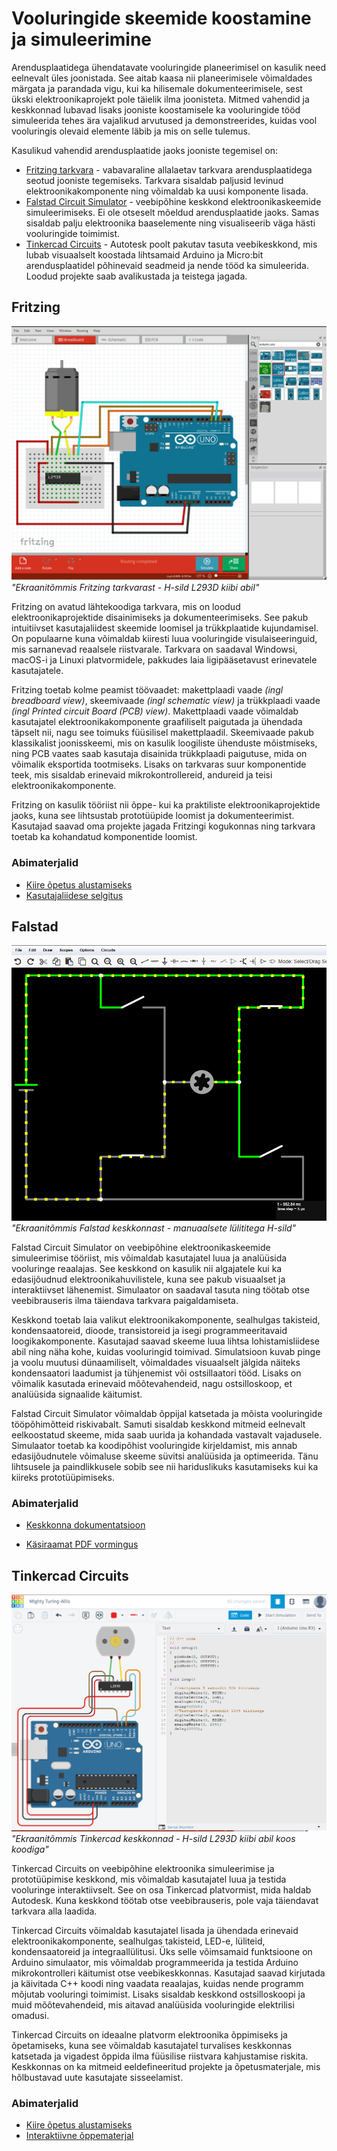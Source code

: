 # Vooluringide skeemide koostamine ja simuleerimine

Arendusplaatidega ühendatavate vooluringide planeerimisel on kasulik need eelnevalt üles joonistada. See aitab kaasa nii planeerimisele võimaldades märgata ja parandada vigu, kui ka hilisemale dokumenteerimisele, sest ükski elektroonikaprojekt pole täielik ilma joonisteta.
Mitmed vahendid ja keskkonnad lubavad lisaks jooniste koostamisele ka vooluringide tööd simuleerida tehes ära vajalikud arvutused ja demonstreerides, kuidas vool vooluringis olevaid elemente läbib ja mis on selle tulemus. 

Kasulikud vahendid arendusplaatide jaoks jooniste tegemisel on:

* [Fritzing tarkvara](https://fritzing.org/) - vabavaraline allalaetav tarkvara arendusplaatidega seotud jooniste tegemiseks. Tarkvara sisaldab paljusid levinud elektroonikakomponente ning võimaldab ka uusi komponente lisada. 
* [Falstad Circuit Simulator](https://falstad.com/circuit/circuitjs.html) - veebipõhine keskkond elektroonikaskeemide simuleerimiseks. Ei ole otseselt mõeldud arendusplaatide jaoks. Samas sisaldab palju elektroonika baaselemente ning visualiseerib väga hästi vooluringide toimimist. 
* [Tinkercad Circuits](https://www.tinkercad.com/dashboard/designs/circuits) - Autotesk poolt pakutav tasuta veebikeskkond, mis lubab visuaalselt koostada lihtsamaid Arduino ja Micro:bit arendusplaatidel põhinevaid seadmeid ja nende tööd ka simuleerida. Loodud projekte saab avalikustada ja teistega jagada.

## Fritzing
![Fritzing](meedia/Fritzing.png)
*"Ekraanitõmmis Fritzing tarkvarast - H-sild L293D kiibi abil"*

Fritzing on avatud lähtekoodiga tarkvara, mis on loodud elektroonikaprojektide disainimiseks ja dokumenteerimiseks. See pakub intuitiivset kasutajaliidest skeemide loomisel ja trükkplaatide kujundamisel. On populaarne kuna võimaldab kiiresti luua vooluringide visulaiseeringuid, mis sarnanevad reaalsele riistvarale. Tarkvara on saadaval Windowsi, macOS-i ja Linuxi platvormidele, pakkudes laia ligipääsetavust erinevatele kasutajatele.

Fritzing toetab kolme peamist töövaadet: makettplaadi vaade *(ingl breadboard view)*, skeemivaade *(ingl schematic view)* ja trükkplaadi vaade *(ingl Printed circuit Board (PCB) view)*. Makettplaadi vaade võimaldab kasutajatel elektroonikakomponente graafiliselt paigutada ja ühendada täpselt nii, nagu see toimuks füüsilisel makettplaadil. Skeemivaade pakub klassikalist joonisskeemi, mis on kasulik loogiliste ühenduste mõistmiseks, ning PCB vaates saab kasutaja disainida trükkplaadi paigutuse, mida on võimalik eksportida tootmiseks. Lisaks on tarkvaras suur komponentide teek, mis sisaldab erinevaid mikrokontrollereid, andureid ja teisi elektroonikakomponente.

Fritzing on kasulik tööriist nii õppe- kui ka praktiliste elektroonikaprojektide jaoks, kuna see lihtsustab prototüüpide loomist ja dokumenteerimist. Kasutajad saavad oma projekte jagada Fritzingi kogukonnas ning tarkvara toetab ka kohandatud komponentide loomist.

### Abimaterjalid
* [Kiire õpetus alustamiseks](https://fritzing.org/learning/get-started/)
* [Kasutajaliidese selgitus](https://fritzing.org/learning/full_reference)
## Falstad
![Falstad Circuit Simulator](meedia/Falstad.png)
*"Ekraanitõmmis Falstad keskkonnast - manuaalsete lülititega H-sild"*

Falstad Circuit Simulator on veebipõhine elektroonikaskeemide simuleerimise tööriist, mis võimaldab kasutajatel luua ja analüüsida vooluringe reaalajas. See keskkond on kasulik nii algajatele kui ka edasijõudnud elektroonikahuvilistele, kuna see pakub visuaalset ja interaktiivset lähenemist. Simulaator on saadaval tasuta ning töötab otse veebibrauseris ilma täiendava tarkvara paigaldamiseta.

Keskkond toetab laia valikut elektroonikakomponente, sealhulgas takisteid, kondensaatoreid, dioode, transistoreid ja isegi programmeeritavaid loogikakomponente. Kasutajad saavad skeeme luua lihtsa lohistamisliidese abil ning näha kohe, kuidas vooluringid toimivad. Simulatsioon kuvab pinge ja voolu muutusi dünaamiliselt, võimaldades visuaalselt jälgida näiteks kondensaatori laadumist ja tühjenemist või ostsillaatori tööd. Lisaks on võimalik kasutada erinevaid mõõtevahendeid, nagu ostsilloskoop, et analüüsida signaalide käitumist.

Falstad Circuit Simulator võimaldab õppijal katsetada ja mõista vooluringide tööpõhimõtteid riskivabalt. Samuti sisaldab keskkond mitmeid eelnevalt eelkoostatud skeeme, mida saab uurida ja kohandada vastavalt vajadusele. Simulaator toetab ka koodipõhist vooluringide kirjeldamist, mis annab edasijõudnutele võimaluse skeeme süvitsi analüüsida ja optimeerida. Tänu lihtsusele ja paindlikkusele sobib see nii hariduslikuks kasutamiseks kui ka kiireks prototüüpimiseks.

### Abimaterjalid
* [Keskkonna dokumentatsioon](https://falstad.com/circuit/doc/)

* [Käsiraamat PDF vormingus](https://www.bait-consulting.com/publications/circuit_simulator_manual.pdf)

## Tinkercad Circuits
![Tinkercad circuits](meedia/Tinkercad.png)
*"Ekraanitõmmis Tinkercad keskkonnad - H-sild L293D kiibi abil koos koodiga"*

Tinkercad Circuits on veebipõhine elektroonika simuleerimise ja prototüüpimise keskkond, mis võimaldab kasutajatel luua ja testida vooluringe interaktiivselt. See on osa Tinkercad platvormist, mida haldab Autodesk. Kuna keskkond töötab otse veebibrauseris, pole vaja täiendavat tarkvara alla laadida.

Tinkercad Circuits võimaldab kasutajatel lisada ja ühendada erinevaid elektroonikakomponente, sealhulgas takisteid, LED-e, lüliteid, kondensaatoreid ja integraallülitusi. Üks selle võimsamaid funktsioone on Arduino simulaator, mis võimaldab programmeerida ja testida Arduino mikrokontrolleri käitumist otse veebikeskkonnas. Kasutajad saavad kirjutada ja käivitada C++ koodi ning vaadata reaalajas, kuidas nende programm mõjutab vooluringi toimimist. Lisaks sisaldab keskkond ostsilloskoopi ja muid mõõtevahendeid, mis aitavad analüüsida vooluringide elektrilisi omadusi.

Tinkercad Circuits on ideaalne platvorm elektroonika õppimiseks ja õpetamiseks, kuna see võimaldab kasutajatel turvalises keskkonnas katsetada ja vigadest õppida ilma füüsilise riistvara kahjustamise riskita. Keskkonnas on ka mitmeid eeldefineeritud projekte ja õpetusmaterjale, mis hõlbustavad uute kasutajate sisseelamist. 

### Abimaterjalid
* [Kiire õpetus alustamiseks](https://www.tinkercad.com/blog/official-guide-to-tinkercad-circuits)
* [Interaktiivne õppematerjal](https://www.tinkercad.com/learn/circuits)
